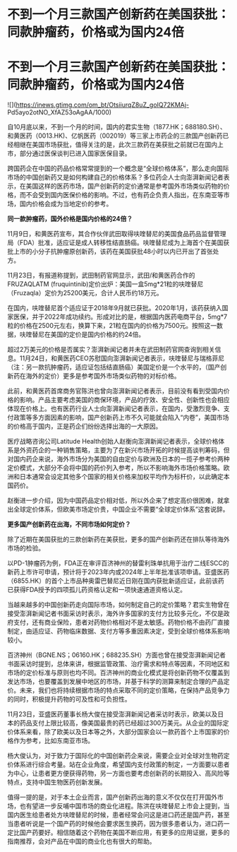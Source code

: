 # 不到一个月三款国产创新药在美国获批：同款肿瘤药，价格或为国内24倍

# 不到一个月三款国产创新药在美国获批：同款肿瘤药，价格或为国内24倍

![](https://inews.gtimg.com/om_bt/OtsiiurqZ8uZ_goIQ72KMAj-
Pd5ayo2otNO_XfAZ53oAgAA/1000)

自10月底以来，不到一个月的时间，国内的君实生物（1877.HK；688180.SH）、和黄医药（0013.HK)、亿帆医药（002019）等三家上市药企的三款国产创新药已经相继在美国市场获批，值得关注的是，此次三款药在美获批之前就已在国内上市，部分通过医保谈判已进入国家医保目录。

跨国药企在中国的药品价格常常提到的一个概念是“全球价格体系”，那么走向国际市场的中国创新药又是如何构建自己的价格体系？多位药企人士向澎湃新闻记者表示，在美国这样的医药市场，国产创新药的定价通常是参考国外市场类似药物的价格，而不会受到国内医保价格的影响。不过，也有药企负责人指出，在东南亚等市场，国内价格会成为当地定价的参考。

**同一款肿瘤药，国外价格是国内价格的24倍？**

11月9日，和黄医药宣布，其合作伙伴武田取得呋喹替尼的美国食品药品监督管理局（FDA）批准，适应证是成人转移性结直肠癌。呋喹替尼成为上海首个在美国获批上市的小分子抗肿瘤原创新药，该药在美国获批48小时以内已开出了首张处方。

11月23日，有报道称提到，武田制药官网显示，武田/和黄医药合作的FRUZAQLATM
(fruquintinib)定价出炉：美国一盒5mg*21粒的呋喹替尼（Fruzaqla）定价为25200美元，合计人民币约18万元。

在国内，呋喹替尼首个适应证于2018年9月就已获批。2020年1月，该药获纳入国家医保，并于2022年成功续约。形成对比的是，根据国内医药电商平台，5mg*7粒的价格在2500元左右，换算下来，21粒在国内的价格为7500元。按照这一数据，呋喹替尼在美国的定价是国内价格的约24倍。

超过2万美元的价格是否属实？澎湃新闻记者并未在武田制药官网查询到相关信息。11月24日，和黄医药CEO苏慰国向澎湃新闻记者表示，呋喹替尼与瑞格菲尼（注：另一款抗肿瘤药，适应证包括结直肠癌）美国定价是一个水平的，（国产创新药在海外的定价）更多是参考国外市场类似药物的对标价格。

此前，和黄医药首席商务官陈洪也曾向澎湃新闻记者表示，目前没有看到受国内价格的影响。产品主要考虑美国的商保环境，产品的疗效、安全性、创新性也会相应体现在价格上。也有医药行业人士向澎湃新闻记者表示，在国内，受激烈竞争、支付政策等多方面因素的影响，国产创新药上市不久可能就会陷入“内卷”，美国市场的价格高于国内，正是药企们纷纷选择出海的一大原因。

医疗战略咨询公司Latitude
Health创始人赵衡向澎湃新闻记者表示，全球价格体系是外资药企的一种销售策略，主要为了在新兴市场开拓的时候提高谈判筹码，但对国内药企来说，海外市场分为美国的自由定价与欧洲及日本的一揽子参考价两种定价模式，大部分不会将中国的药价列入参考，所以不影响海外市场价格策略。欧洲和日本通常会设定其他多个国家的相关价格来加权平均作为标杆价，以此确定本国药价。

赵衡进一步介绍，因为中国药品定价相对低，所以外企来了想定高价很困难，就拿出全球定价体系，但欧美市场定价贵，中国企业不需要“全球定价体系”这套说辞。

**更多国产创新药在出海，不同市场如何定价？**

除了近期在美国获批的三款创新药在美获批，更多的国产创新药还在排队等待海外市场的检验。

以PD-1肿瘤药为例，FDA正在审评百济神州的替雷利珠单抗用于治疗二线ESCC的新药上市许可申请，预计将于2023年内或2024年上半年批准该项申请。亚盛医药（6855.HK）的首个上市品种奥雷巴替尼近日刚在国内获批新适应证，此前该药已获得FDA授予的四项孤儿药资格认定和一项快速通道资格认定。

当越来越多的中国创新药走向国际市场，如何制定自己的定价策略？君实生物曾在接受澎湃新闻记者书面采访时表示，海外许多国家的支付方比较多元化，不仅是政府支付，还有商业保险，患者对药物价格相对不是太敏感。药物价格不由药厂直接制定，由适应证、药物临床数据、支付方等多重因素决定，受到全球价格体系影响较小。

百济神州（BGNE.NS；06160.HK；688235.SH）方面也曾在接受澎湃新闻记者书面采访时提到，总体来讲，根据监管政策、治疗需求和特点等因素，不同地区和市场的定价标准与原则也均不同。百济神州的商业化模式是将创新药物不仅覆盖到发达市场，也要覆盖到发展中地区的市场，并基于科学的测算来制定合理的产品定价。未来，我们也将持续根据市场的特点采取不同的定价策略，在保持产品竞争力的同时，积极提升药物的可及性和可负担性。

11月23日，亚盛医药董事长杨大俊在接受澎湃新闻记者采访时表示，欧美以及日本的药品支付上限比较高，像美国最贵的药已经超过300万美元。从企业的国际定价体系来看，除了欧美以及日本等之外，大部分国家会以一款药首个上市国家的价格作为参考，比如东南亚市场。

杨大俊认为，对于致力于国际化的中国创新药企来说，需要企业对全球对生物药定价体系进行综合考量。站在企业角度，希望国内支付政策的制定，一方面要以患者为中心，让患者更方便获得药物，另一方面也要考虑创新药的长期投入、高风险等特点，支持中国生物医药创新发展。

值得一提的是，对于本土企业而言，国产创新药出海的意义不仅仅在打开国外市场，也有望进一步反哺中国市场的商业化进程。陈洪在呋喹替尼上市会上提到，当国内医生给患者处方呋喹替尼的时候，患者经常会问这是进口药还是国产药，甚至当患者听说是一个国产药的时候他会要求医生换药，因为很多患者认为，进口药一定比国产药要好。相信随着这个药物在美国不断应用，有更多的应用证据，更多的指南推荐，会对产品在中国的商业化也有很大的帮助。

